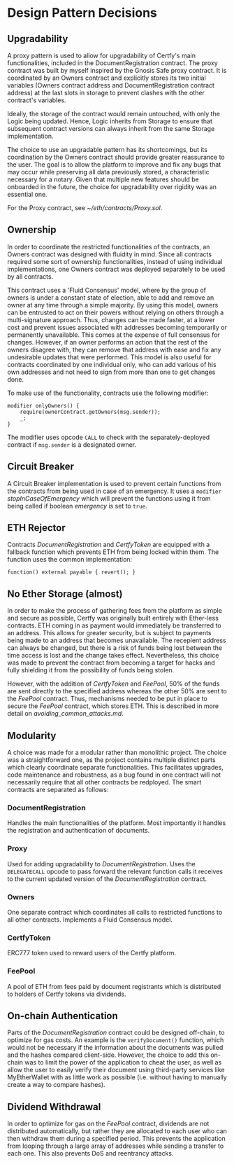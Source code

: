 # Design Pattern Decisions

## Upgradability

A proxy pattern is used to allow for upgradability of Certfy's main functionalities, included in the DocumentRegistration contract. The proxy contract was built by myself inspired by the Gnosis Safe proxy contract. It is coordinated by an Owners contract and explicitly stores its two initial variables (Owners contract address and DocumentRegistration contract address) at the last slots in storage to prevent clashes with the other contract's variables. 

Ideally, the storage of the contract would remain untouched, with only the Logic being updated. Hence, Logic inherits from Storage to ensure that subsequent contract versions can always inherit from the same Storage implementation. 

The choice to use an upgradable pattern has its shortcomings, but its coordination by the Owners contract should provide greater reassurance to the user. The goal is to allow the platform to improve and fix any bugs that may occur while preserving all data previously stored, a characteristic necessary for a notary. Given that multiple new features should be onboarded in the future, the choice for upgradability over rigidity was an essential one.

For the Proxy contract, see *~/eth/contracts/Proxy.sol*.


## Ownership

In order to coordinate the restricted functionalities of the contracts, an Owners contract was designed with fluidity in mind. Since all contracts required some sort of ownership functionalities, instead of using individual implementations, one Owners contract was deployed separately to be used by all contracts. 

This contract uses a 'Fluid Consensus' model, where by the group of owners is under a constant state of election, able to add and remove an owner at any time through a simple majority. By using this model, owners can be entrusted to act on their powers without relying on others through a multi-signature approach. Thus, changes can be made faster, at a lower cost and prevent issues associated with addresses becoming temporarily or permanently unavailable. This comes at the expense of full consensus for changes. However, if an owner performs an action that the rest of the owners disagree with, they can remove that address with ease and fix any undesirable updates that were performed. This model is also useful for contracts coordinated by one individual only, who can add various of his own addresses and not need to sign from more than one to get changes done. 

To make use of the functionality, contracts use the following modifier:

```
modifier onlyOwners() {
    require(ownerContract.getOwners(msg.sender));
    _;
}
```

The modifier uses opcode `CALL` to check with the separately-deployed contract if `msg.sender` is a designated owner.


## Circuit Breaker

A Circuit Breaker implementation is used to prevent certain functions from the contracts from being used in case of an emergency. It uses a `modifier` *stopInCaseOfEmergency* which will prevent the functions using it from being called if boolean *emergency* is set to `true`.


## ETH Rejector

Contracts *DocumentRegistration* and *CertfyToken* are equipped with a fallback function which prevents ETH from being locked within them. The function uses the common implementation:

```function() external payable { revert(); }```

## No Ether Storage (almost)

In order to make the process of gathering fees from the platform as simple and secure as possible, Certfy was originally built entirely with Ether-less contracts. ETH coming in as payment would immediately be transferred to an address. This allows for greater security, but is subject to payments being made to an address that becomes unavailable. The recepient address can always be changed, but there is a risk of funds being lost between the time access is lost and the change takes effect. Nevertheless, this choice was made to prevent the contract from becoming a target for hacks and fully shielding it from the possibility of funds being stolen.

However, with the addition of *CertfyToken* and *FeePool*, 50% of the funds are sent directly to the specified address whereas the other 50% are sent to the *FeePool* contract. Thus, mechanisms needed to be put in place to secure the *FeePool* contract, which stores ETH. This is described in more detail on *avoiding_common_attacks.md*.

## Modularity

A choice was made for a modular rather than monolithic project. The choice was a straightforward one, as the project contains multiple distinct parts which clearly coordinate separate functionalities. This facilitates upgrades, code maintenance and robustness, as a bug found in one contract will not necessarily require that all other contracts be redployed. The smart contracts are separated as follows:

### DocumentRegistration

Handles the main functionalities of the platform. Most importantly it handles the registration and authentication of documents.

### Proxy

Used for adding upgradability to *DocumentRegistration*. Uses the `DELEGATECALL` opcode to pass forward the relevant function calls it receives to the current updated version of the *DocumentRegistration* contract.

### Owners

One separate contract which coordinates all calls to restricted functions to all other contracts. Implements a Fluid Consensus model.

### CertfyToken

ERC777 token used to reward users of the Certfy platform.

### FeePool

A pool of ETH from fees paid by document registrants which is distributed to holders of Certfy tokens via dividends.

## On-chain Authentication

Parts of the *DocumentRegistration* contract could be designed off-chain, to optimize for gas costs. An example is the `verifyDocument()` function, which would not be necessary if the information about the documents was pulled and the hashes compared client-side. However, the choice to add this on-chain was to limit the power of the application to cheat the user, as well as allow the user to easily verify their document using third-party services like MyEtherWallet with as little work as possible (i.e. without having to manually create a way to compare hashes).

## Dividend Withdrawal

In order to optimize for gas on the *FeePool* contract, dividends are not distributed automatically, but rather they are allocated to each user who can then withdraw them during a specified period. This prevents the application from looping through a large array of addresses while sending a transfer to each one. This also prevents DoS and reentrancy attacks.



